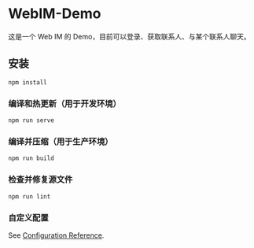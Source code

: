 # WebIM-Demo
这是一个 Web IM 的 Demo，目前可以登录、获取联系人、与某个联系人聊天。

## 安装
```
npm install
```

### 编译和热更新（用于开发环境） 
```
npm run serve
```

### 编译并压缩（用于生产环境） 
```
npm run build
```

### 检查并修复源文件
```
npm run lint
```

### 自定义配置
See [Configuration Reference](https://cli.vuejs.org/config/).
